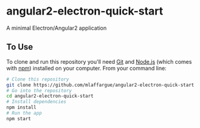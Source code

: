 # angular2-electron-quick-start
A minimal Electron/Angular2 application


## To Use

To clone and run this repository you'll need [Git](https://git-scm.com) and [Node.js](https://nodejs.org/en/download/) (which comes with [npm](http://npmjs.com)) installed on your computer. From your command line:

```bash
# Clone this repository
git clone https://github.com/mlaffargue/angular2-electron-quick-start
# Go into the repository
cd angular2-electron-quick-start
# Install dependencies
npm install
# Run the app
npm start
```
